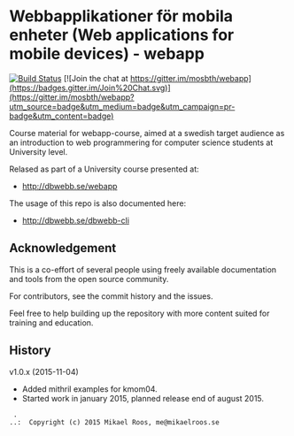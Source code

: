 Webbapplikationer för mobila enheter (Web applications for mobile devices) - webapp
===================

[![Build Status](https://travis-ci.org/mosbth/webapp.svg)](https://travis-ci.org/mosbth/webapp) 
[![Join the chat at https://gitter.im/mosbth/webapp](https://badges.gitter.im/Join%20Chat.svg)](https://gitter.im/mosbth/webapp?utm_source=badge&utm_medium=badge&utm_campaign=pr-badge&utm_content=badge)

Course material for webapp-course, aimed at a swedish target audience as an introduction to web programmering for computer science students at University level. 

Relased as part of a University course presented at:

* http://dbwebb.se/webapp

The usage of this repo is also documented here:

* http://dbwebb.se/dbwebb-cli



Acknowledgement
-------------------

This is a co-effort of several people using freely available documentation and tools from the open source community. 

For contributors, see the commit history and the issues.

Feel free to help building up the repository with more content suited for training and education.



History
-------------------

v1.0.x (2015-11-04)

* Added mithril examples for kmom04.
* Started work in january 2015, planned release end of august 2015.



```                                                            
 .                                                             
..:  Copyright (c) 2015 Mikael Roos, me@mikaelroos.se   
```                                                            
